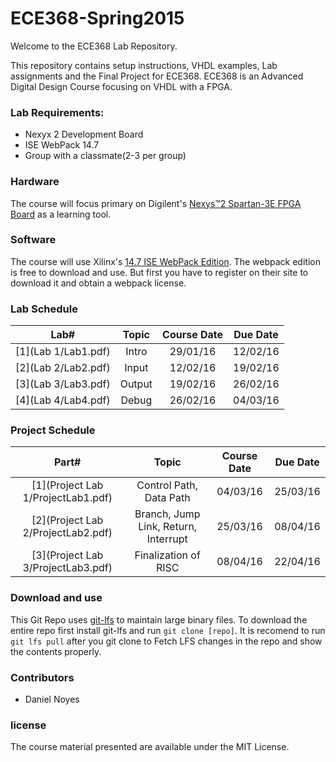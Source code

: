 ECE368-Spring2015
================
Welcome to the ECE368 Lab Repository.

This repository contains setup instructions, VHDL examples, Lab assignments and the Final Project for ECE368. ECE368 is an Advanced Digital Design Course focusing on VHDL with a FPGA.

### Lab Requirements:
* Nexyx 2 Development Board
* ISE WebPack 14.7
* Group with a classmate(2-3 per group)

### Hardware

The course will focus primary on Digilent's [Nexys™2 Spartan-3E FPGA Board](http://www.digilentinc.com/Products/Detail.cfm?Prod=NEXYS2) as a learning tool.

### Software

The course will use Xilinx's [14.7 ISE WebPack Edition](http://www.xilinx.com/support/download/index.html/content/xilinx/en/downloadNav/design-tools.html). The webpack edition is free to download and use. But first you have to register on their site to download it and obtain a webpack license.

### Lab Schedule
| Lab# | Topic | Course Date | Due Date |
|:----:|:-----:|:-----------:|:--------:|
|[1](Lab 1/Lab1.pdf) | Intro  | 29/01/16| 12/02/16 |
|[2](Lab 2/Lab2.pdf) | Input  | 12/02/16| 19/02/16 |
|[3](Lab 3/Lab3.pdf) | Output | 19/02/16| 26/02/16 |
|[4](Lab 4/Lab4.pdf) | Debug  | 26/02/16| 04/03/16 |

### Project Schedule
| Part# | Topic | Course Date | Due Date |
|:----:|:-----:|:-----------:|:--------:|
|[1](Project Lab 1/ProjectLab1.pdf) | Control Path, Data Path  | 04/03/16| 25/03/16 |
|[2](Project Lab 2/ProjectLab2.pdf) | Branch, Jump Link, Return, Interrupt  | 25/03/16| 08/04/16 |
|[3](Project Lab 3/ProjectLab3.pdf) | Finalization of RISC | 08/04/16| 22/04/16 |

### Download and use

This Git Repo uses [git-lfs](https://git-lfs.github.com/) to maintain large binary files. To download the entire repo first install git-lfs and run `git clone [repo]`. It is recomend to run `git lfs pull` after you git clone to Fetch LFS changes in the repo and show the contents properly.

### Contributors
 * Daniel Noyes

### license

The course material presented are available under the MIT License.
